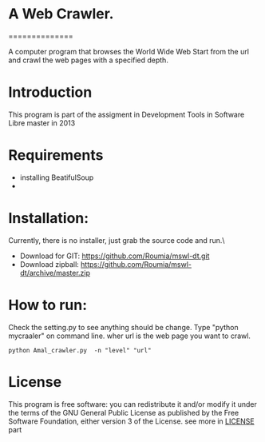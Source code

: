 # A Web Crawler.
 ==============

   
A computer program that browses the World Wide Web Start from the url and crawl the web pages with a specified depth.


Introduction
=============
 This program is  part of the assigment in  Development Tools  in Software Libre  master  in 2013

Requirements
=============
 * installing  BeatifulSoup 
 *

 Installation:
 =============

   Currently, there is no installer, just grab the source code and run.\
  * Download for GIT: https://github.com/Roumia/mswl-dt.git
  *  Download zipball: https://github.com/Roumia/mswl-dt/archive/master.zip

How to run:
===========

   Check the setting.py to see anything should be change.
   Type "python mycraaler" on command line.
   wher url is the web page you want to crawl.
   
    python Amal_crawler.py  -n "level" "url"
 


License
========

  This program is free software: you can redistribute it and/or modify
    it under the terms of the GNU General Public License as published by
    the Free Software Foundation, either version 3 of the License.
    see more in [LICENSE](https://github.com/Roumia/mswl-dt/blob/master/LICENSE) part

